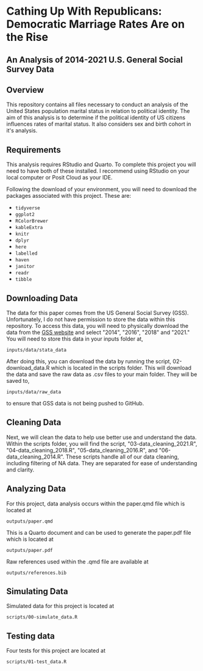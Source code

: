 # Cathing Up With Republicans: Democratic Marriage Rates Are on the Rise

## An Analysis of 2014-2021 U.S. General Social Survey Data

## Overview

This repository contains all files necessary to conduct an analysis of the United States population marital status in relation to political identity. The aim of this analysis is to determine if the political identity of US citizens influences rates of marital status. It also considers sex and birth cohort in it's analysis.

## Requirements

This analysis requires RStudio and Quarto. To complete this project you will need to have both of these installed. I recommend using RStudio on your local computer or Posit Cloud as your IDE.

Following the download of your environment, you will need to download the packages associated with this project. These are:

-   `tidyverse`
-   `ggplot2`
-   `RColorBrewer`
-   `kableExtra`
-   `knitr`
-   `dplyr`
-   `here`
-   `labelled`
-   `haven`
-   `janitor`
-   `readr`
-   `tibble`

## Downloading Data

The data for this paper comes from the US General Social Survey (GSS). Unfortunately, I do not have permission to store the data within this repository. To access this data, you will need to physically download the data from the [GSS website](https://gss.norc.org/get-the-data/stata) and select "2014", "2016", "2018" and "2021." You will need to store this data in your inputs folder at,

`inputs/data/stata_data`

After doing this, you can download the data by running the script, 02-download_data.R which is located in the scripts folder. This will download the data and save the raw data as .csv files to your main folder. They will be saved to,

`inputs/data/raw_data`

to ensure that GSS data is not being pushed to GitHub.

## Cleaning Data

Next, we will clean the data to help use better use and understand the data. Within the scripts folder, you will find the script, "03-data_cleaning_2021.R", "04-data_cleaning_2018.R", "05-data_cleaning_2016.R", and "06-data_cleaning_2014.R". These scripts handle all of our data cleaning, including filtering of NA data. They are separated for ease of understanding and clarity.

## Analyzing Data

For this project, data analysis occurs within the paper.qmd file which is located at

`outputs/paper.qmd`

This is a Quarto document and can be used to generate the paper.pdf file which is located at

`outputs/paper.pdf`

Raw references used within the .qmd file are available at

`outputs/references.bib`

## Simulating Data

Simulated data for this project is located at

`scripts/00-simulate_data.R`

## Testing data

Four tests for this project are located at

`scripts/01-test_data.R`
